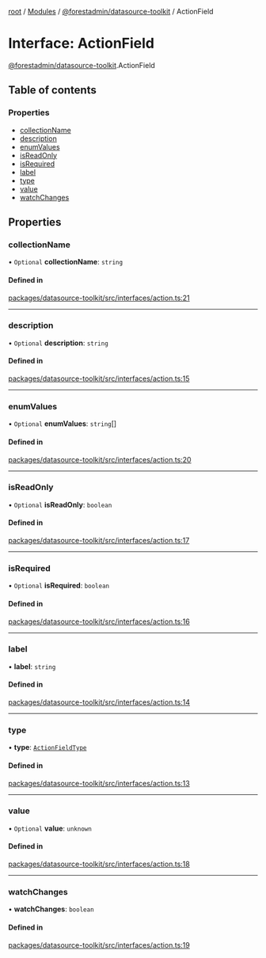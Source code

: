 [root](../README.md) / [Modules](../modules.md) / [@forestadmin/datasource-toolkit](../modules/forestadmin_datasource_toolkit.md) / ActionField

# Interface: ActionField

[@forestadmin/datasource-toolkit](../modules/forestadmin_datasource_toolkit.md).ActionField

## Table of contents

### Properties

- [collectionName](forestadmin_datasource_toolkit.ActionField.md#collectionname)
- [description](forestadmin_datasource_toolkit.ActionField.md#description)
- [enumValues](forestadmin_datasource_toolkit.ActionField.md#enumvalues)
- [isReadOnly](forestadmin_datasource_toolkit.ActionField.md#isreadonly)
- [isRequired](forestadmin_datasource_toolkit.ActionField.md#isrequired)
- [label](forestadmin_datasource_toolkit.ActionField.md#label)
- [type](forestadmin_datasource_toolkit.ActionField.md#type)
- [value](forestadmin_datasource_toolkit.ActionField.md#value)
- [watchChanges](forestadmin_datasource_toolkit.ActionField.md#watchchanges)

## Properties

### collectionName

• `Optional` **collectionName**: `string`

#### Defined in

[packages/datasource-toolkit/src/interfaces/action.ts:21](https://github.com/ForestAdmin/agent-nodejs/blob/ab7dfd8/packages/datasource-toolkit/src/interfaces/action.ts#L21)

___

### description

• `Optional` **description**: `string`

#### Defined in

[packages/datasource-toolkit/src/interfaces/action.ts:15](https://github.com/ForestAdmin/agent-nodejs/blob/ab7dfd8/packages/datasource-toolkit/src/interfaces/action.ts#L15)

___

### enumValues

• `Optional` **enumValues**: `string`[]

#### Defined in

[packages/datasource-toolkit/src/interfaces/action.ts:20](https://github.com/ForestAdmin/agent-nodejs/blob/ab7dfd8/packages/datasource-toolkit/src/interfaces/action.ts#L20)

___

### isReadOnly

• `Optional` **isReadOnly**: `boolean`

#### Defined in

[packages/datasource-toolkit/src/interfaces/action.ts:17](https://github.com/ForestAdmin/agent-nodejs/blob/ab7dfd8/packages/datasource-toolkit/src/interfaces/action.ts#L17)

___

### isRequired

• `Optional` **isRequired**: `boolean`

#### Defined in

[packages/datasource-toolkit/src/interfaces/action.ts:16](https://github.com/ForestAdmin/agent-nodejs/blob/ab7dfd8/packages/datasource-toolkit/src/interfaces/action.ts#L16)

___

### label

• **label**: `string`

#### Defined in

[packages/datasource-toolkit/src/interfaces/action.ts:14](https://github.com/ForestAdmin/agent-nodejs/blob/ab7dfd8/packages/datasource-toolkit/src/interfaces/action.ts#L14)

___

### type

• **type**: [`ActionFieldType`](../enums/forestadmin_datasource_toolkit.ActionFieldType.md)

#### Defined in

[packages/datasource-toolkit/src/interfaces/action.ts:13](https://github.com/ForestAdmin/agent-nodejs/blob/ab7dfd8/packages/datasource-toolkit/src/interfaces/action.ts#L13)

___

### value

• `Optional` **value**: `unknown`

#### Defined in

[packages/datasource-toolkit/src/interfaces/action.ts:18](https://github.com/ForestAdmin/agent-nodejs/blob/ab7dfd8/packages/datasource-toolkit/src/interfaces/action.ts#L18)

___

### watchChanges

• **watchChanges**: `boolean`

#### Defined in

[packages/datasource-toolkit/src/interfaces/action.ts:19](https://github.com/ForestAdmin/agent-nodejs/blob/ab7dfd8/packages/datasource-toolkit/src/interfaces/action.ts#L19)
